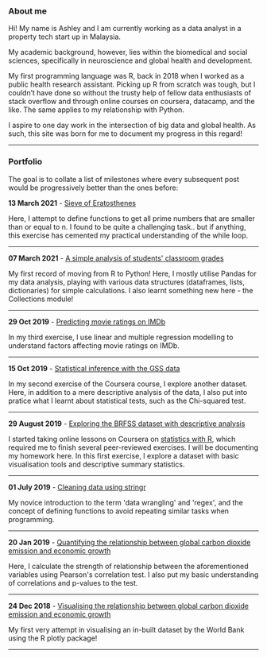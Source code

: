 
### About me

Hi! My name is Ashley and I am currently working as a data analyst in a property tech start up in Malaysia.

My academic background, however, lies within the biomedical and social sciences, specifically in neuroscience and global health and development.

My first programming language was R, back in 2018 when I worked as a public health research assistant. Picking up R from scratch was tough, but I couldn’t have done so without the trusty help of fellow data enthusiasts of stack overflow and through online courses on coursera, datacamp, and the like. The same applies to my relationship with Python. 

I aspire to one day work in the intersection of big data and global health. As such, this site was born for me to document my progress in this regard!

---

### Portfolio

The goal is to collate a list of milestones where every subsequent post would be progressively better than the ones before:

<b>13 March 2021</b> - [Sieve of Eratosthenes](/html/entry8.html)

Here, I attempt to define functions to get all prime numbers that are smaller than or equal to n. I found to be quite a challenging task.. but if anything, this exercise has cemented my practical understanding of the while loop.

---

<b>07 March 2021</b> - [A simple analysis of students' classroom grades](/html/entry7.html)

My first record of moving from R to Python! Here, I mostly utilise Pandas for my data analysis, playing with various data structures (dataframes, lists, dictionaries) for simple calculations. I also learnt something new here - the Collections module!

---

<b>29 Oct 2019</b> - [Predicting movie ratings on IMDb](/html/entry6.html)

In my third exercise, I use linear and multiple regression modelling to understand factors affecting movie ratings on IMDb. 

---

<b>15 Oct 2019</b> - [Statistical inference with the GSS data](/html/entry5.html)

In my second exercise of the Coursera course, I explore another dataset. Here, in addition to a mere descriptive analysis of the data, I also put into pratice what I learnt about statistical tests, such as the Chi-squared test. 

<hr>

<b>29 August 2019</b> - [Exploring the BRFSS dataset with descriptive analysis](/html/entry4.html)

I started taking online lessons on Coursera on [statistics with R](https://www.coursera.org/specializations/statistics), which required me to finish several peer-reviewed exercises. I will be documenting my homework here. In this first exercise, I explore a dataset with basic visualisation tools and descriptive summary statistics. 

<hr>

<b>01 July 2019</b> - [Cleaning data using stringr](/html/entry3.html)

My novice introduction to the term 'data wrangling' and 'regex', and the concept of defining functions to avoid repeating similar tasks when programming. 

---

<b>20 Jan 2019</b> - [Quantifying the relationship between global carbon dioxide emission and economic growth](/html/entry2.html)

Here, I calculate the strength of relationship between the aforementioned variables using Pearson's correlation test. I also put my basic understanding of correlations and p-values to the test. 

---

<b>24 Dec 2018</b> - [Visualising the relationship between global carbon dioxide emission and economic growth](/html/entry1.html)

My first very attempt in visualising an in-built dataset by the World Bank using the R plotly package!

---

